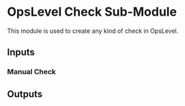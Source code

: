# OpsLevel Check Sub-Module

This module is used to create any kind of check in OpsLevel.

## Inputs

### Manual Check

## Outputs